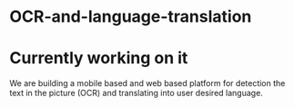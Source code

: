 # OCR-and-language-translation

# Currently working on it

We are building a mobile based and web based platform for detection the text in the picture (OCR) and translating into user desired language.
